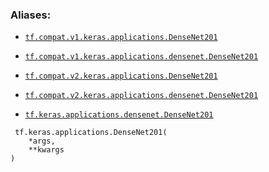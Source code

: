 

### Aliases:

- [ `tf.compat.v1.keras.applications.DenseNet201` ](/api_docs/python/tf/keras/applications/DenseNet201)

- [ `tf.compat.v1.keras.applications.densenet.DenseNet201` ](/api_docs/python/tf/keras/applications/DenseNet201)

- [ `tf.compat.v2.keras.applications.DenseNet201` ](/api_docs/python/tf/keras/applications/DenseNet201)

- [ `tf.compat.v2.keras.applications.densenet.DenseNet201` ](/api_docs/python/tf/keras/applications/DenseNet201)

- [ `tf.keras.applications.densenet.DenseNet201` ](/api_docs/python/tf/keras/applications/DenseNet201)



```
 tf.keras.applications.DenseNet201(
    *args,
    **kwargs
)
 
```

